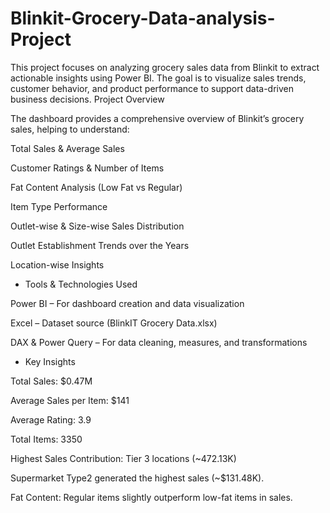# Blinkit-Grocery-Data-analysis-Project
This project focuses on analyzing grocery sales data from Blinkit to extract actionable insights using Power BI. The goal is to visualize sales trends, customer behavior, and product performance to support data-driven business decisions.
Project Overview

The dashboard provides a comprehensive overview of Blinkit’s grocery sales, helping to understand:

Total Sales & Average Sales

Customer Ratings & Number of Items

Fat Content Analysis (Low Fat vs Regular)

Item Type Performance

Outlet-wise & Size-wise Sales Distribution

Outlet Establishment Trends over the Years

Location-wise Insights

* Tools & Technologies Used

Power BI – For dashboard creation and data visualization

Excel – Dataset source (BlinkIT Grocery Data.xlsx)

DAX & Power Query – For data cleaning, measures, and transformations

* Key Insights

Total Sales: $0.47M

Average Sales per Item: $141

Average Rating: 3.9 

Total Items: 3350

Highest Sales Contribution: Tier 3 locations (~472.13K)

Supermarket Type2 generated the highest sales (~$131.48K).

Fat Content: Regular items slightly outperform low-fat items in sales.
